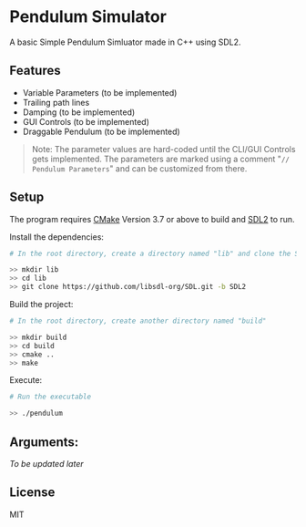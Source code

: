 # Pendulum Simulator

A basic Simple Pendulum Simluator made in C++ using SDL2.

## Features

- Variable Parameters (to be implemented)
- Trailing path lines
- Damping (to be implemented)
- GUI Controls (to be implemented)
- Draggable Pendulum (to be implemented)

> Note: The parameter values are hard-coded until the CLI/GUI Controls gets implemented.
> The parameters are marked using a comment "`// Pendulum Parameters`" and can be customized from there.

## Setup

The program requires [CMake](https://cmake.org/) Version 3.7 or above to build and [SDL2](https://www.libsdl.org/) to run.

Install the dependencies:

```sh
# In the root directory, create a directory named "lib" and clone the SDL2 repository

>> mkdir lib
>> cd lib
>> git clone https://github.com/libsdl-org/SDL.git -b SDL2
```

Build the project:

```sh
# In the root directory, create another directory named "build"

>> mkdir build
>> cd build
>> cmake ..
>> make
```

Execute:

```sh
# Run the executable

>> ./pendulum
```

## Arguments:

_To be updated later_

## License

MIT
